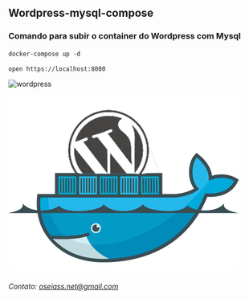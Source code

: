 ## Wordpress-mysql-compose

### Comando para subir o container do Wordpress com Mysql 

```
docker-compose up -d
```

```
open https://localhost:8000
```

![wordpress](https://cloud.netlifyusercontent.com/assets/344dbf88-fdf9-42bb-adb4-46f01eedd629/c49d899e-13f3-4bb6-8f44-5c32084ee860/01-wordpress-local-development-for-beginners.jpg)


![compose](https://github.com/concrete-cristian-trucco/wordpress-mysql-compose/blob/master/Wordpress_Docker.png)

###### Contato: <oseiass.net@gmail.com> 
